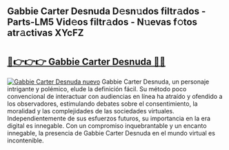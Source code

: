 ## Gabbie Carter Desnuda D𝚎sn𝚞dos filtr𝚊dos - Parts-LM5 Vid𝚎os filtr𝚊dos - N𝚞evas f𝚘tos atr𝚊ctivas XYcFZ

# <h2><a href="http://mb170v.tromn.icu/?c=Gabbie+Carter+Desnuda">🔗👉👉👉 Gabbie Carter Desnuda 🔗🔗</a></h2>

[![Gabbie Carter Desnuda nuevo](https://i.imgur.com/pEAQMta.gif)](http://mb170v.tromn.icu/?c=Gabbie+Carter+Desnuda)
Gabbie Carter Desnuda, un personaje intrigante y polémico, elude la definición fácil. Su método poco convencional de interactuar con audiencias en línea ha atraído y ofendido a los observadores, estimulando debates sobre el consentimiento, la moralidad y las complejidades de las sociedades virtuales. Independientemente de sus esfuerzos futuros, su importancia en la era digital es innegable. Con un compromiso inquebrantable y un encanto innegable, la presencia de Gabbie Carter Desnuda en el mundo virtual es incontenible.
